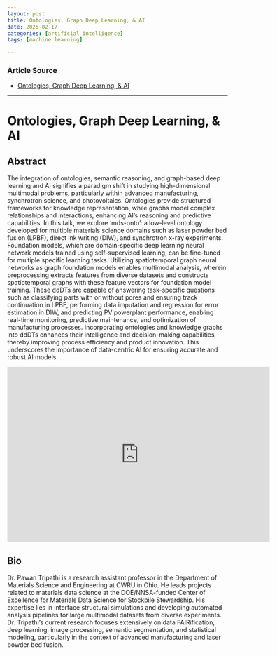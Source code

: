 ```yaml
---
layout: post
title: Ontologies, Graph Deep Learning, & AI
date: 2025-02-17
categories: [artificial intelligence]
tags: [machine learning]

---
```


### Article Source


* [Ontologies, Graph Deep Learning, & AI](https://www.youtube.com/watch?v=jtq-40IM2_c&list=PLy9rIbGDXrG1g4WYJBGYdS49ni4W_kRvA&index=2)

---

# Ontologies, Graph Deep Learning, & AI

## Abstract

The integration of ontologies, semantic reasoning, and graph-based deep learning and AI signifies a paradigm shift in studying high-dimensional multimodal problems, particularly within advanced manufacturing, synchrotron science, and photovoltaics. Ontologies provide structured frameworks for knowledge representation, while graphs model complex relationships and interactions, enhancing AI’s reasoning and predictive capabilities. In this talk, we explore ‘mds-onto’: a low-level ontology developed for multiple materials science domains such as laser powder bed fusion (LPBF), direct ink writing (DIW), and synchrotron x-ray experiments. Foundation models, which are domain-specific deep learning neural network models trained using self-supervised learning, can be fine-tuned for multiple specific learning tasks. Utilizing spatiotemporal graph neural networks as graph foundation models enables multimodal analysis, wherein preprocessing extracts features from diverse datasets and constructs spatiotemporal graphs with these feature vectors for foundation model training. These ddDTs are capable of answering task-specific questions such as classifying parts with or without pores and ensuring track continuation in LPBF, performing data imputation and regression for error estimation in DIW, and predicting PV powerplant performance, enabling real-time monitoring, predictive maintenance, and optimization of manufacturing processes. Incorporating ontologies and knowledge graphs into ddDTs enhances their intelligence and decision-making capabilities, thereby improving process efficiency and product innovation. This underscores the importance of data-centric AI for ensuring accurate and robust AI models.

<iframe width="600" height="400" src="https://www.youtube.com/embed/jtq-40IM2_c?si=Hvi-N-Slm_4r-aSf" title="YouTube video player" frameborder="0" allow="accelerometer; autoplay; clipboard-write; encrypted-media; gyroscope; picture-in-picture; web-share" referrerpolicy="strict-origin-when-cross-origin" allowfullscreen></iframe>

## Bio
Dr. Pawan Tripathi is a research assistant professor in the Department of Materials Science and Engineering at CWRU in Ohio. He leads projects related to materials data science at the DOE/NNSA-funded Center of Excellence for Materials Data Science for Stockpile Stewardship. His expertise lies in interface structural simulations and developing automated analysis pipelines for large multimodal datasets from diverse experiments. Dr. Tripathi’s current research focuses extensively on data FAIRification, deep learning, image processing, semantic segmentation, and statistical modeling, particularly in the context of advanced manufacturing and laser powder bed fusion.